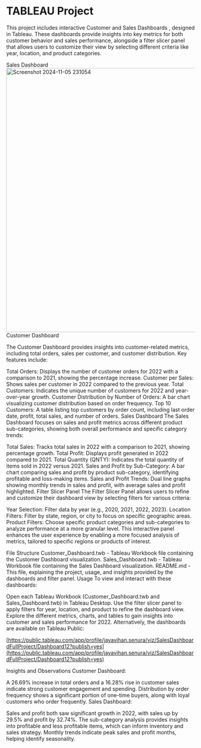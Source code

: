 # TABLEAU Project

This project includes interactive Customer and Sales Dashboards , designed in Tableau. These dashboards provide insights into key metrics for both customer behavior and sales performance, alongside a filter slicer panel that allows users to customize their view by selecting different criteria like year, location, and product categories.

Sales Dashboard 
<img width="704" alt="Screenshot 2024-11-05 231054" src="https://github.com/user-attachments/assets/6774354c-c14b-467d-b2b6-bfb799b31b7b">
Customer Dashboard


The Customer Dashboard provides insights into customer-related metrics, including total orders, sales per customer, and customer distribution. Key features include:

Total Orders: Displays the number of customer orders for 2022 with a comparison to 2021, showing the percentage increase.
Customer per Sales: Shows sales per customer in 2022 compared to the previous year.
Total Customers: Indicates the unique number of customers for 2022 and year-over-year growth.
Customer Distribution by Number of Orders: A bar chart visualizing customer distribution based on order frequency.
Top 10 Customers: A table listing top customers by order count, including last order date, profit, total sales, and number of orders.
Sales Dashboard
The Sales Dashboard focuses on sales and profit metrics across different product sub-categories, showing both overall performance and specific category trends:

Total Sales: Tracks total sales in 2022 with a comparison to 2021, showing percentage growth.
Total Profit: Displays profit generated in 2022 compared to 2021.
Total Quantity (QNTY): Indicates the total quantity of items sold in 2022 versus 2021.
Sales and Profit by Sub-Category: A bar chart comparing sales and profit by product sub-category, identifying profitable and loss-making items.
Sales and Profit Trends: Dual line graphs showing monthly trends in sales and profit, with average sales and profit highlighted.
Filter Slicer Panel
The Filter Slicer Panel allows users to refine and customize their dashboard view by selecting filters for various criteria:

Year Selection: Filter data by year (e.g., 2020, 2021, 2022, 2023).
Location Filters: Filter by state, region, or city to focus on specific geographic areas.
Product Filters: Choose specific product categories and sub-categories to analyze performance at a more granular level.
This interactive panel enhances the user experience by enabling a more focused analysis of metrics, tailored to specific regions or products of interest.

File Structure
Customer_Dashboard.twb - Tableau Workbook file containing the Customer Dashboard visualization.
Sales_Dashboard.twb - Tableau Workbook file containing the Sales Dashboard visualization.
README.md - This file, explaining the project, usage, and insights provided by the dashboards and filter panel.
Usage
To view and interact with these dashboards:

Open each Tableau Workbook (Customer_Dashboard.twb and Sales_Dashboard.twb) in Tableau Desktop.
Use the filter slicer panel to apply filters for year, location, and product to refine the dashboard view.
Explore the different metrics, charts, and tables to gain insights into customer and sales performance for 2022.
Alternatively, the dashboards are available on Tableau Public:

[https://public.tableau.com/app/profile/jayavihan.senura/viz/SalesDashboardFullProject/Dashboard12?publish=yes](https://public.tableau.com/app/profile/jayavihan.senura/viz/SalesDashboardFullProject/Dashboard12?publish=yes)

Insights and Observations
Customer Dashboard:

A 26.69% increase in total orders and a 16.28% rise in customer sales indicate strong customer engagement and spending.
Distribution by order frequency shows a significant portion of one-time buyers, along with loyal customers who order frequently.
Sales Dashboard:

Sales and profit both saw significant growth in 2022, with sales up by 29.5% and profit by 32.74%.
The sub-category analysis provides insights into profitable and less profitable items, which can inform inventory and sales strategy.
Monthly trends indicate peak sales and profit months, helping identify seasonality.
